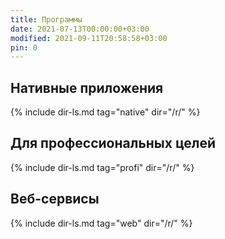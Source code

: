 ```yaml
---
title: Программы
date: 2021-07-13T00:00:00+03:00
modified: 2021-09-11T20:58:58+03:00
pin: 0
---
```


## Нативные приложения
{% include dir-ls.md tag="native" dir="/r/" %}

## Для профессиональных целей
{% include dir-ls.md tag="profi" dir="/r/" %}

## Веб-сервисы
{% include dir-ls.md tag="web" dir="/r/" %}

